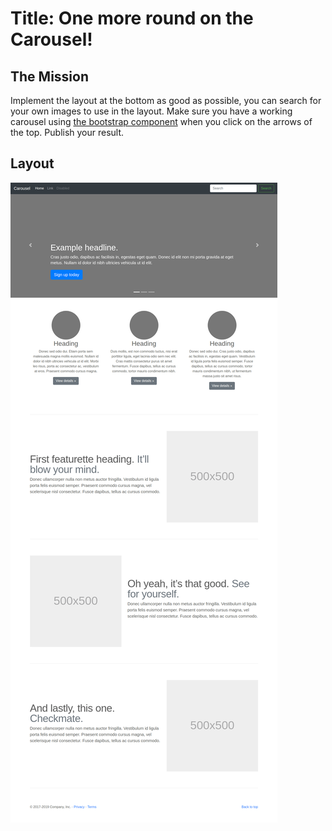 # Title: One more round on the Carousel!

## The Mission
Implement the layout at the bottom as good as possible, you can search for your own images to use in the layout.
Make sure you have a working carousel using [the bootstrap component](https://getbootstrap.com/docs/4.3/components/carousel/) when you click on the arrows of the top.
Publish your result.

## Layout

![Layout](images/exercise-2.png)